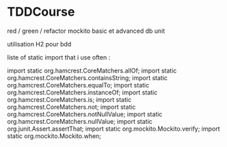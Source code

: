 # TDDCourse

red / green / refactor
mockito basic et advanced
db unit

utilisation H2 pour bdd



liste of static import that i use often : 

import static org.hamcrest.CoreMatchers.allOf;
import static org.hamcrest.CoreMatchers.containsString;
import static org.hamcrest.CoreMatchers.equalTo;
import static org.hamcrest.CoreMatchers.instanceOf;
import static org.hamcrest.CoreMatchers.is;
import static org.hamcrest.CoreMatchers.not;
import static org.hamcrest.CoreMatchers.notNullValue;
import static org.hamcrest.CoreMatchers.nullValue;
import static org.junit.Assert.assertThat;
import static org.mockito.Mockito.verify;
import static org.mockito.Mockito.when;
